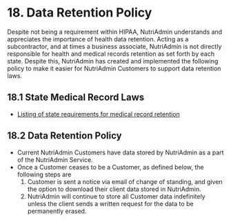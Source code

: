 # 18. Data Retention Policy

Despite not being a requirement within HIPAA, NutriAdmin understands and appreciates the importance of health data retention. Acting as a subcontractor, and at times a business associate, NutriAdmin is not directly responsible for health and medical records retention as set forth by each state. Despite this, NutriAdmin has created and implemented the following policy to make it easier for NutriAdmin Customers to support data retention laws.

## 18.1 State Medical Record Laws

* [Listing of state requirements for medical record retention](http://www.healthit.gov/sites/default/files/appa7-1.pdf)

## 18.2 Data Retention Policy

* Current NutriAdmin Customers have data stored by NutriAdmin as a part of the NutriAdmin Service.
* Once a Customer ceases to be a Customer, as defined below, the following steps are
  1. Customer is sent a notice via email of change of standing, and given the option to download their client data stored in NutriAdmin.
  2. NutriAdmin will continue to store all Customer data indefinitely unless the client sends a written request for the data to be permanently erased.

